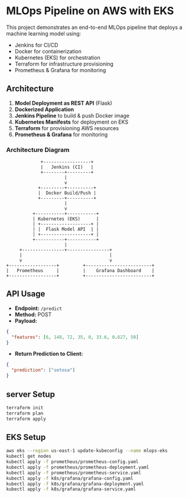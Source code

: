 
# MLOps Pipeline on AWS with EKS

This project demonstrates an end-to-end MLOps pipeline that deploys a machine learning model using:

- Jenkins for CI/CD
- Docker for containerization
- Kubernetes (EKS) for orchestration
- Terraform for infrastructure provisioning
- Prometheus & Grafana for monitoring

## Architecture

1. **Model Deployment as REST API** (Flask)
2. **Dockerized Application**
3. **Jenkins Pipeline** to build & push Docker image
4. **Kubernetes Manifests** for deployment on EKS
5. **Terraform** for provisioning AWS resources
6. **Prometheus & Grafana** for monitoring

### Architecture Diagram

                 +------------------+
                 |   Jenkins (CI)   |
                 +--------+---------+
                          |
                          v
                +---------+----------+
                |  Docker Build/Push |
                +---------+----------+
                          |
                          v
              +-----------+-----------+
              | Kubernetes (EKS)      |
              | +-------------------+ |
              | |  Flask Model API  | |
              | +-------------------+ |
              +-----------+-----------+
                          |
         +----------------+----------------+
         |                                 |  
         v                                 v
    +------------------+         +-------------------------+
    |   Prometheus     |         |    Grafana Dashboard    |
    +------------------+         +-------------------------+


## API Usage

- **Endpoint:** `/predict`
- **Method:** POST
- **Payload:**
```json
{
  "features": [6, 148, 72, 35, 0, 33.6, 0.627, 50] 
}
```
- **Return Prediction to Client:**
```json
{
  "prediction": ["setosa"]
}
```

## server Setup

```bash
terraform init
terraform plan
terraform apply
```

## EKS Setup

```bash
aws eks --region us-east-1 update-kubeconfig --name mlops-eks
kubectl get nodes
kubectl apply -f prometheus/prometheus-config.yaml
kubectl apply -f prometheus/prometheus-deployment.yaml
kubectl apply -f prometheus/prometheus-service.yaml
kubectl apply -f k8s/grafana/grafana-config.yaml
kubectl apply -f k8s/grafana/grafana-deployment.yaml
kubectl apply -f k8s/grafana/grafana-service.yaml
```
